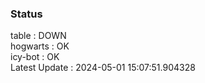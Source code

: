 ### Status


table : DOWN  
hogwarts : OK  
icy-bot : OK  
Latest Update : 2024-05-01 15:07:51.904328
